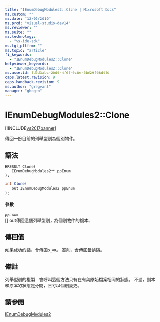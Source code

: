 ```yaml
---
title: "IEnumDebugModules2::Clone | Microsoft Docs"
ms.custom: ""
ms.date: "12/05/2016"
ms.prod: "visual-studio-dev14"
ms.reviewer: ""
ms.suite: ""
ms.technology: 
  - "vs-ide-sdk"
ms.tgt_pltfrm: ""
ms.topic: "article"
f1_keywords: 
  - "IEnumDebugModules2::Clone"
helpviewer_keywords: 
  - "IEnumDebugModules2::Clone"
ms.assetid: fd6d3abc-20d9-4f6f-9c8e-5bd29f68d47d
caps.latest.revision: 9
caps.handback.revision: 9
ms.author: "gregvanl"
manager: "ghogen"
---
```

# IEnumDebugModules2::Clone
[!INCLUDE[vs2017banner](../../../code-quality/includes/vs2017banner.md)]

傳回一份目前的列舉型別為個別物件。  
  
## 語法  
  
```cpp#  
HRESULT Clone(  
   IEnumDebugModules2** ppEnum  
);  
```  
  
```c#  
int Clone(  
   out IEnumDebugModules2 ppEnum  
);  
```  
  
#### 參數  
 `ppEnum`  
 \[\] out傳回這個列舉型別，為個別物件的複本。  
  
## 傳回值  
 如果成功的話，會傳回`S_OK`。 否則，會傳回錯誤碼。  
  
## 備註  
 列舉型別的複製，會呼叫這個方法只有在有與原始檔案相同的狀態。  不過，副本和原本的狀態是分開，且可以個別變更。  
  
## 請參閱  
 [IEnumDebugModules2](../../../extensibility/debugger/reference/ienumdebugmodules2.md)